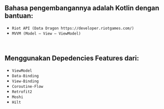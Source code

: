 
## Bahasa pengembangannya adalah Kotlin dengan bantuan: 
- `Riot API (Data Dragon https://developer.riotgames.com/)`
- `MVVM (Model — View — ViewModel)`
<br>

## Menggunakan Depedencies Features dari:
- `ViewModel`
- `Data-Binding`
- `View-Binding`
- `Coroutine-Flow`
- `Retrofit2`
- `Moshi`
- `Hilt`
<br>

